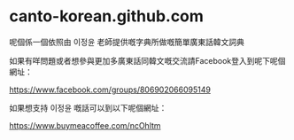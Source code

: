 # canto-korean.github.com

呢個係一個依照由 이정윤 老師提供嘅字典所做嘅簡單廣東話韓文詞典

如果有咩問題或者想參與更加多廣東話同韓文嘅交流請Facebook登入到呢下呢個網址：

https://www.facebook.com/groups/806902066095149

如果想支持 이정윤 嘅話可以到以下呢個網址：

https://www.buymeacoffee.com/ncOhltm
